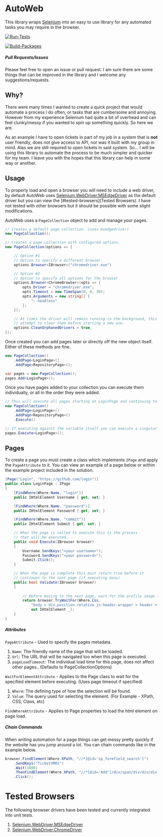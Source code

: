 # AutoWeb
This library wraps [Selenium](https://github.com/SeleniumHQ/selenium) into an easy to use library for any
automated tasks you may require in the browser.

[![Run-Tests](https://github.com/lzinga/AutoWeb/actions/workflows/run-tests.yml/badge.svg)](https://github.com/lzinga/AutoWeb/actions/workflows/run-tests.yml)

[![Build-Packages](https://github.com/lzinga/AutoWeb/actions/workflows/build-packages.yml/badge.svg)](https://github.com/lzinga/AutoWeb/actions/workflows/build-packages.yml)

##### Pull Requests/Issues
Please feel free to open an issue or pull request. I am sure there are some things that
can be improved in the library and I welcome any suggestions/requests.

## Why?
There were many times I wanted to create a quick project that would automate a process I do often, or tasks that are cumbersome and annoying. However from my experience
Selenium had quite a bit of overhead and can feel clunky/messy if you wanted to spin up something quickly. So here we are.

As an example I have to open tickets in part of my job in a system that is __not__ user friendly, does not give access to API, nor was it built with my group in mind. Alas we are still required to open tickets in said system. So... I will be using this library to automate the process to be much simpler and quicker for my team. I leave you with the hopes that this library can help in some way or another.

## Usage
To properly load and open a browser you will need to include a web driver, by default
AutoWeb uses [Selenium.WebDriver.MSEdgeDriver](https://www.nuget.org/packages/Selenium.WebDriver.MSEdgeDriver/89.0.774.54)
as the default driver but you can view the [#tested-browsers](Tested Browsers). I have not tested with other browsers but it should be possible with some slight modifications.

AutoWeb uses a `PageCollection` object to add and manage your pages.
```csharp
// Creates a default page collection. (uses msedgedriver)
new PageCollection();

// Creates a page collection with configured options.
new PageCollection(options => {

    // Option #1
    // Option to specify a different browser.
    options.Browser<IBrowser>("chromedriver.exe")

    // Option #2
    // Option to specify all options for the browser
    options.Browser<ChromeBrowser>(opts => {
        opts.Driver = "chromedriver.exe";
        opts.Timeout = new TimeSpan(0, 0, 30);
        opts.Arguments = new string[] {
            "--headless"
        };
    });

    // At times the driver will remain running in the background, this will
    // attempt to clear them before starting a new one.
    options.CleanOrphanedDrivers = true,
});
```

Once created you can add pages later or directly off the new object itself. Either of these methods are fine.
```csharp
new PageCollection()
    .AddPage<LoginPage>()
    .AddPage<RepositoryPage>();

var pages = new PageCollection();
pages.Add<LoginPage>();
```

Once you have pages added to your collection you can execute them individually,
or all in the order they were added.
```csharp
// This will execute all pages starting at LoginPage and continuing to RepositoryPage
new PageCollection()
    .AddPage<LoginPage>()
    .AddPage<RepositoryPage>()
    .Execute()

// If executing against the variable itself you can execute a singular page.
pages.Execute<LoginPage>();

```


## Pages
To create a page you must create a class which implements `IPage` and apply the
`PageAttribute` to it. You can view an example of a page below or within the example project
included in the solution.

```csharp
[Page("Login", "https://github.com/login")]
public class LoginPage : IPage
{
    [FindWhere(Where.Name, "login")]
    public IHtmlElement Username { get; set; }

    [FindWhere(Where.Name, "password")]
    public IHtmlElement Password { get; set; }

    [FindWhere(Where.Name, "commit")]
    public IHtmlElement Submit { get; set; }

    // When the page is called to execute this is the process
    // that will be executed.
    public void Execute(IBrowser browser)
    {
        Username.SendKeys("<your username>");
        Password.SendKeys("<your password>");
        Submit.Click();
    }

    // When the page is complete this must return true before it
    // continues to the next page (if executing many)
    public bool Validate(IBrowser browser)
    {
            
        // Before moving to the next page, wait for the profile image to appear.
        return browser.TryWaitFor(Where.Css,
            "body > div.position-relative.js-header-wrapper > header > div.Header-item.position-relative.mr-0.d-none.d-md-flex > details > summary > img",
            out IHtmlElement _);
    }
}
```

##### Attributes
`PageAttribute` - Used to specify the pages metadata.
1. `Name`: The friendly name of the page that will be loaded.
2. `Url`: The URL that will be navigated too when this page is executed.
3. `pageLoadTimeout`: The individual load time for this page, does not affect other pages.. (Defaults to PageCollectionOptions)

`WaitForElementAttribute` - Applies to the Page class to wait for the specified element before executing. (Uses page timeout if specified)
1. `Where`: The defining type of how the selection will be found.
2. `Value`: The query used for selecting the element. (For Example - XPath, CSS, Class, etc)

`FindWhereAttribute` - Applies to Page properties to load the html element on page load.
##### Chain Commands
When writing automation for a page things can get messy pretty quickly if the website has you jump
around a lot. You can chain commands like in the example below.
```csharp
browser.FindElement(Where.XPath, "//*[@id='sp_formfield_search']")
    .SendKeys("TicketVM01")
    .Wait(1000)
    .ThenFindElement(Where.XPath, "//*[@id='Add']/div/span/div/div/div[2]/input[2]")
    .Click();
```

# Tested Browsers
The following browser drivers have been tested and currently integrated into unit tests.

1. [Selenium.WebDriver.MSEdgeDriver](https://www.nuget.org/packages/Selenium.WebDriver.MSEdgeDriver)
1. [Selenium.WebDriver.ChromeDriver](https://www.nuget.org/packages/Selenium.WebDriver.ChromeDriver)